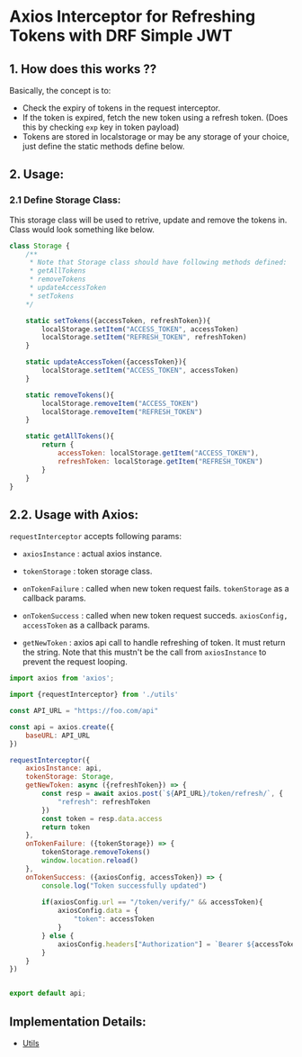 # Axios Interceptor for Refreshing Tokens with DRF Simple JWT

## 1. How does this works ??

Basically, the concept is to:
- Check the expiry of tokens in the request interceptor.
- If the token is expired, fetch the new token using a refresh token. (Does this by checking `exp` key in token payload)
- Tokens are stored in localstorage or may be any storage of your choice, just define the static methods define below.

## 2. Usage:

### 2.1 Define Storage Class:

This storage class will be used to retrive, update and remove the tokens in. Class would look something like below.

```js
class Storage {
    /**
     * Note that Storage class should have following methods defined:
     * getAllTokens
     * removeTokens
     * updateAccessToken
     * setTokens
    */

    static setTokens({accessToken, refreshToken}){
        localStorage.setItem("ACCESS_TOKEN", accessToken)
        localStorage.setItem("REFRESH_TOKEN", refreshToken)
    }

    static updateAccessToken({accessToken}){
        localStorage.setItem("ACCESS_TOKEN", accessToken)
    }

    static removeTokens(){
        localStorage.removeItem("ACCESS_TOKEN")
        localStorage.removeItem("REFRESH_TOKEN")
    }

    static getAllTokens(){
        return {
            accessToken: localStorage.getItem("ACCESS_TOKEN"),
            refreshToken: localStorage.getItem("REFRESH_TOKEN")
        }
    }
}
```

## 2.2. Usage with Axios:

``requestInterceptor`` accepts following params:

- ``axiosInstance`` : actual axios instance.

- ``tokenStorage`` : token storage class.

- ``onTokenFailure`` : called when new token request fails. ``tokenStorage`` as a callback params.

- ``onTokenSuccess`` : called when new token request succeds. ``axiosConfig, accessToken`` as a callback params.

- ``getNewToken`` : axios api call to handle refreshing of token. It must return the string. Note that this mustn't be the call from ``axiosInstance`` to prevent the request looping.

```js
import axios from 'axios';

import {requestInterceptor} from './utils'

const API_URL = "https://foo.com/api"

const api = axios.create({
    baseURL: API_URL
})

requestInterceptor({
    axiosInstance: api,
    tokenStorage: Storage,
    getNewToken: async ({refreshToken}) => {
        const resp = await axios.post(`${API_URL}/token/refresh/`, {
            "refresh": refreshToken
        })
        const token = resp.data.access
        return token
    },
    onTokenFailure: ({tokenStorage}) => {
        tokenStorage.removeTokens()
        window.location.reload()
    },
    onTokenSuccess: ({axiosConfig, accessToken}) => {
        console.log("Token successfully updated")
    
        if(axiosConfig.url == "/token/verify/" && accessToken){
            axiosConfig.data = {
                "token": accessToken
            }
        } else {
            axiosConfig.headers["Authorization"] = `Bearer ${accessToken}`;
        }
    }
})


export default api;
```

## Implementation Details:

- [Utils](./src/services/utils.jsx)
